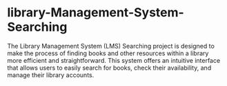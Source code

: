 # library-Management-System-Searching
The Library Management System (LMS) Searching project is designed to make the process of finding books and other resources within a library more efficient and straightforward. This system offers an intuitive interface that allows users to easily search for books, check their availability, and manage their library accounts.
